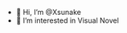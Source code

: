 - 👋 Hi, I’m @Xsunake
- 👀 I’m interested in Visual Novel

<!---
Xsunake/Xsunake is a ✨ special ✨ repository because its `README.md` (this file) appears on your GitHub profile.
You can click the Preview link to take a look at your changes.
--->

